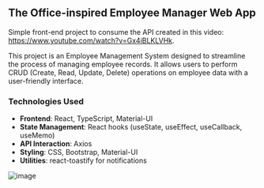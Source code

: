 ## The Office-inspired Employee Manager Web App

Simple front-end project to consume the API created in this video: https://www.youtube.com/watch?v=Gx4iBLKLVHk.

This project is an Employee Management System designed to streamline the process of managing employee records. It allows users to perform CRUD (Create, Read, Update, Delete) operations on employee data with a user-friendly interface.

### Technologies Used

- **Frontend**: React, TypeScript, Material-UI
- **State Management**: React hooks (useState, useEffect, useCallback, useMemo)
- **API Interaction**: Axios
- **Styling**: CSS, Bootstrap, Material-UI
- **Utilities**: react-toastify for notifications

  

![image](https://github.com/antoniomrg/employee-manager-typescript/assets/39682486/1c359af8-1893-472d-aa11-25e369ae97a5)


